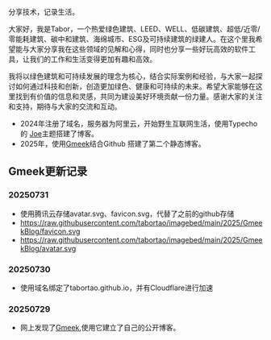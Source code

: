分享技术，记录生活。

大家好，我是Tabor，一个热爱绿色建筑、LEED、WELL、低碳建筑、超低/近零/零能耗建筑、碳中和建筑、海绵城市、ESG及可持续建筑的绿建人。在这个里我希望能与大家分享我在这些领域的见解和心得，同时也分享一些好玩高效的软件工具，让我们的工作和生活变得更加有趣和高效。

我将以绿色建筑和可持续发展的理念为核心，结合实际案例和经验，与大家一起探讨如何通过科技和创新，创造更加绿色、健康和可持续的未来。希望大家能够在这里找到有价值的信息和灵感，共同为建设美好环境贡献一份力量。感谢大家的关注和支持，期待与大家的交流和互动。

- 2024年注册了域名，服务器为阿里云，开始野生互联网生活，使用Typecho的 [Joe](https://github.com/HaoOuBa/Joe)主题搭建了博客。
- 2025年，使用[Gmeek](https://github.com/Meekdai/Gmeek)结合Github 搭建了第二个静态博客。

## Gmeek更新记录

### 20250731
- 使用腾讯云存储avatar.svg、favicon.svg，代替了之前的github存储
- https://raw.githubusercontent.com/tabortao/imagebed/main/2025/GmeekBlog/favicon.svg
- https://raw.githubusercontent.com/tabortao/imagebed/main/2025/GmeekBlog/avatar.svg

### 20250730
- 使用域名绑定了tabortao.github.io，并有Cloudflare进行加速

### 20250729
- 网上发现了[Gmeek](https://github.com/Meekdai/Gmeek),使用它建立了自己的公开博客。